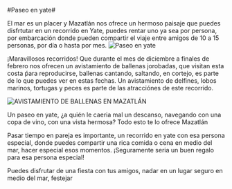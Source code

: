 #Paseo en yate#

El mar es un placer y  Mazatlán nos ofrece un hermoso paisaje 
que puedes disfrtutar en un recorrido en Yate, puedes rentar uno ya sea por persona, por embarcación donde pueden
compartir el viaje entre amigos de 10 a 15 personas, por día o hasta por mes.
![Paseo en yate](https://static.wixstatic.com/media/a4be78_ce58ad02c2854e75bdf0b277ab858c32~mv2.jpg)


¡Maravillosos recorridos! Que durante  el mes de diciembre a finales de febrero nos ofrecen un avistamiento de ballenas jorobadas,
que visitan esta costa ṕara reproducirse, ballenas cantando, saltando, en cortejo, es parte de lo que puedes ver en estas fechas.
Un avistamiento de delfines, lobos marinos, tortugas y peces es parte de las atracciónes de este recorrido.

![AVISTAMIENTO DE BALLENAS EN MAZATLÁN](http://www.playasmexico.com.mx/IMG/arton5972.jpg)


Un paseo en yate, ¿a quién le caeria mal un descanso, navegando con una copa de vino, con una vista hermosa?  Todo esto te lo 
ofrece Mazatlán

Pasar tiempo en pareja es importante, un recorrido en yate con esa persona especial, donde puedes compartir una rica comida o 
cena en medio del mar, hacer especial esos momentos. ¡Seguramente seria un buen regalo para esa persona especial!


Puedes disfrutar de una fiesta con tus amigos, nadar en un lugar seguro en medio del mar, festejar 
